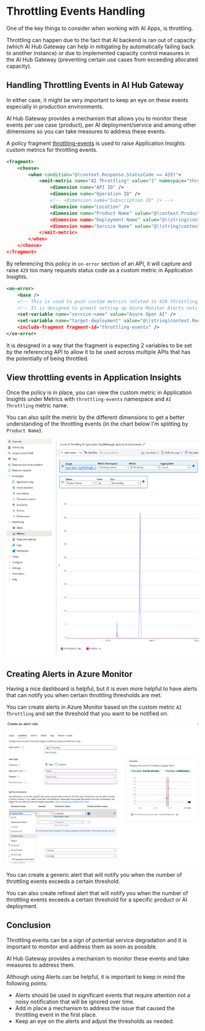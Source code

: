 # Throttling Events Handling

One of the key things to consider when working with AI Apps, is throttling.

Throttling can happen due to the fact that AI backend is ran out of capacity (which AI Hub Gateway can help in mitigating by automatically failing back to another instance) or due to implemented capacity control measures in the AI Hub Gateway (preventing certain use cases from exceeding allocated capacity).

## Handling Throttling Events in AI Hub Gateway
In either case, it might be very important to keep an eye on these events especially in production environments.

AI Hub Gateway provides a mechanism that allows you to monitor these events per use case (product), per AI deployment/service and among other dimensions so you can take measures to address these events.

A policy fragment [throttling-events](../infra/modules/apim/policies/frag-throttling-events.xml) is used to raise Application Insights custom metrics for throttling events.

```xml
<fragment>
    <choose>
        <when condition="@(context.Response.StatusCode == 429)">
            <emit-metric name="AI Throttling" value="1" namespace="throttling-events">
                <dimension name="API ID" />
                <dimension name="Operation ID" />
                <!-- <dimension name="Subscription ID" /> -->
                <dimension name="Location" />
                <dimension name="Product Name" value="@(context.Product?.Name?.ToString() ?? "Portal-Admin")" />
                <dimension name="Deployment Name" value="@((string)context.Variables["target-deployment"])" />
                <dimension name="Service Name" value="@((string)context.Variables["service-name"] ?? "NA")" />
            </emit-metric>
        </when>
    </choose>
</fragment>
```

By referencing this policy in ```on-error``` section of an API, it will capture and raise ```429``` too many requests status code as a custom metric in Application Insights.

```xml
<on-error>
    <base />
    <!-- This is used to push custom metrics related to 429 throttling errors -->
    <!-- It is designed to premit setting up Azure Monitor Alerts notifying the team of potential service degradation -->
    <set-variable name="service-name" value="Azure Open AI" />
    <set-variable name="target-deployment" value="@((string)context.Request.MatchedParameters["deployment-id"])" />
    <include-fragment fragment-id="throttling-events" />
</on-error>
```

It is designed in a way that the fragment is expecting 2 variables to be set by the referencing API to allow it to be used across multiple APIs that has the potentially of being throttled.

## View throttling events in Application Insights

Once the policy is in place, you can view the custom metric in Application Insights under Metrics with ```throttling-events``` namespace and ```AI Throttling``` metric name.

You can also split the metric by the different dimensions to get a better understanding of the throttling events (in the chart below I'm splitting by ```Product Name```).

![Throttling Events](../assets/throttling-events-app-insights.png)

## Creating Alerts in Azure Monitor

Having a nice dashboard is helpful, but it is even more helpful to have alerts that can notify you when certain throttling thresholds are met.

You can create alerts in Azure Monitor based on the custom metric ```AI Throttling``` and set the threshold that you want to be notified on.

![Create Alert](../assets/throttling-events-alert.png)

You can create a generic alert that will notify you when the number of throttling events exceeds a certain threshold.

You can also create refined alert that will notify you when the number of throttling events exceeds a certain threshold for a specific product or AI deployment.

## Conclusion

Throttling events can be a sign of potential service degradation and it is important to monitor and address them as soon as possible.

AI Hub Gateway provides a mechanism to monitor these events and take measures to address them.

Although using Alerts can be helpful, it is important to keep in mind the following points:
- Alerts should be used in significant events that require attention not a noisy notification that will be ignored over time.
- Add in place a mechanism to address the issue that caused the throttling event in the first place.
- Keep an eye on the alerts and adjust the thresholds as needed.


